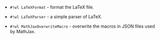 <!-- LaTeXFormat.wl -->

* `#!wl LaTeXFormat` - format the LaTeX file.


<!-- LaTeXParser.wl -->

* `#!wl LaTeXParser` - a simple parser of LaTeX.


<!-- MathJaxOverwriteMacro.wl -->

* `#!wl MathJaxOverwriteMacro` - overwrite the macros in JSON files used by MathJax.